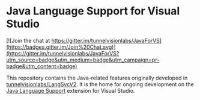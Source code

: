 # Java Language Support for Visual Studio

[![Join the chat at https://gitter.im/tunnelvisionlabs/JavaForVS](https://badges.gitter.im/Join%20Chat.svg)](https://gitter.im/tunnelvisionlabs/JavaForVS?utm_source=badge&utm_medium=badge&utm_campaign=pr-badge&utm_content=badge)

This repository contains the Java-related features originally developed in [tunnelvisionlabs/LangSvcV2][1]. It is the
home for ongoing development on the [Java Language Support][2] extension for Visual Studio.

[1]: https://github.com/tunnelvisionlabs/LangSvcV2
[2]: https://visualstudiogallery.msdn.microsoft.com/bc561769-36ff-4a40-9504-e266e8706f93
